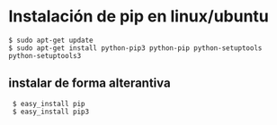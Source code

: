 # Instalación de pip en linux/ubuntu
    $ sudo apt-get update
    $ sudo apt-get install python-pip3 python-pip python-setuptools python-setuptools3
    
## instalar de forma alterantiva 

     $ easy_install pip
     $ easy_install pip3
     
